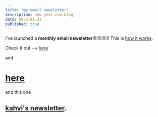 ```yaml
---
title: "my email newsletter"
description: new year new blog
date: 2023-01-23
published: true
---
```


I've launched a **monthly email newsletter**!!!!!!!!!!!!! This is [how it works](https://www.newsletter.kahvipatel.com/p/what-why-how).

Check it out --> [here](https://www.newsletter.kahvipatel.com/)

and

# [here](https://www.newsletter.kahvipatel.com/)

and this one

## [kahvi's newsletter](https://www.newsletter.kahvipatel.com/).
